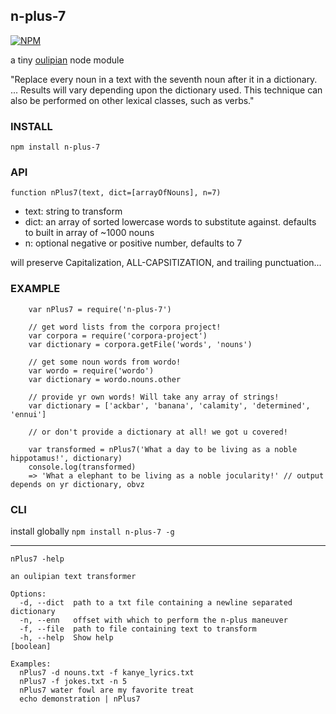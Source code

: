 n-plus-7
----------------

[![NPM](https://nodei.co/npm/n-plus-7.png)](https://nodei.co/npm/n-plus-7/)

a tiny [oulipian](http://en.wikipedia.org/wiki/Oulipo) node module

"Replace every noun in a text with the seventh noun after it in a dictionary. ... Results will vary depending upon the dictionary used. This technique can also be performed on other lexical classes, such as verbs."


### INSTALL

`npm install n-plus-7`

### API


`function nPlus7(text, dict=[arrayOfNouns], n=7)`

- text: string to transform
- dict: an array of sorted lowercase words to substitute against. defaults to built in array of ~1000 nouns
- n: optional negative or positive number, defaults to 7

will preserve Capitalization, ALL-CAPSITIZATION, and trailing punctuation...


### EXAMPLE

```
    var nPlus7 = require('n-plus-7')

    // get word lists from the corpora project!
    var corpora = require('corpora-project')
    var dictionary = corpora.getFile('words', 'nouns')

    // get some noun words from wordo!
    var wordo = require('wordo')
    var dictionary = wordo.nouns.other

    // provide yr own words! Will take any array of strings!
    var dictionary = ['ackbar', 'banana', 'calamity', 'determined', 'ennui']

    // or don't provide a dictionary at all! we got u covered!

    var transformed = nPlus7('What a day to be living as a noble hippotamus!', dictionary)
    console.log(transformed)
    => 'What a elephant to be living as a noble jocularity!' // output depends on yr dictionary, obvz
```

### CLI

install globally
`npm install n-plus-7 -g`

---------------

`nPlus7 -help`

```
an oulipian text transformer

Options:
  -d, --dict  path to a txt file containing a newline separated dictionary
  -n, --enn   offset with which to perform the n-plus maneuver
  -f, --file  path to file containing text to transform
  -h, --help  Show help                                                [boolean]

Examples:
  nPlus7 -d nouns.txt -f kanye_lyrics.txt
  nPlus7 -f jokes.txt -n 5
  nPlus7 water fowl are my favorite treat
  echo demonstration | nPlus7
```
